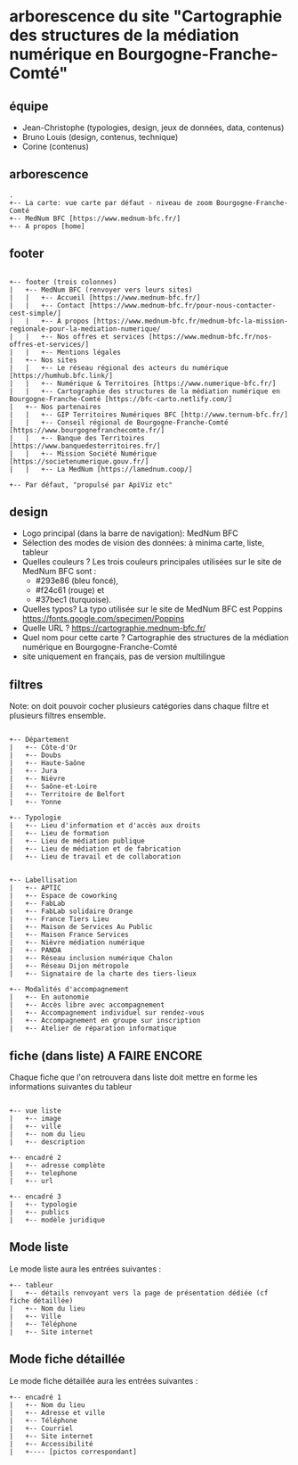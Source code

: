 # arborescence du site "Cartographie des structures de la médiation numérique en Bourgogne-Franche-Comté"

## équipe 

- Jean-Christophe (typologies, design, jeux de données, data, contenus)
- Bruno Louis (design, contenus, technique)
- Corine (contenus)

## arborescence

```
.
+-- La carte: vue carte par défaut - niveau de zoom Bourgogne-Franche-Comté
+-- MedNum BFC [https://www.mednum-bfc.fr/] 
+-- A propos [home]
```

## footer
```

+-- footer (trois colonnes)
|   +-- MedNum BFC (renvoyer vers leurs sites)
|   |   +-- Accueil [https://www.mednum-bfc.fr/]
|   |   +-- Contact [https://www.mednum-bfc.fr/pour-nous-contacter-cest-simple/]
|   |   +-- À propos [https://www.mednum-bfc.fr/mednum-bfc-la-mission-regionale-pour-la-mediation-numerique/
|   |   +-- Nos offres et services [https://www.mednum-bfc.fr/nos-offres-et-services/]
|   |   +-- Mentions légales
|   +-- Nos sites
|   |   +-- Le réseau régional des acteurs du numérique [https://humhub.bfc.link/]
|   |   +-- Numérique & Territoires [https://www.numerique-bfc.fr/]
|   |   +-- Cartographie des structures de la médiation numérique en Bourgogne-Franche-Comté [https://bfc-carto.netlify.com/]
|   +-- Nos partenaires
|   |   +-- GIP Territoires Numériques BFC [http://www.ternum-bfc.fr/]
|   |   +-- Conseil régional de Bourgogne-Franche-Comté [https://www.bourgognefranchecomte.fr/]
|   |   +-- Banque des Territoires [https://www.banquedesterritoires.fr/]
|   |   +-- Mission Société Numérique [https://societenumerique.gouv.fr/]
|   |   +-- La MedNum [https://lamednum.coop/]

+-- Par défaut, "propulsé par ApiViz etc" 

```

## design

- Logo principal (dans la barre de navigation): MedNum BFC 
- Sélection des modes de vision des données: à minima carte, liste, tableur
- Quelles couleurs ? Les trois couleurs principales utilisées sur le site de MedNum BFC sont : 
  - #293e86 (bleu foncé), 
  - #f24c61 (rouge) et 
  - #37bec1 (turquoise).
- Quelles typos? La typo utilisée sur le site de MedNum BFC est Poppins https://fonts.google.com/specimen/Poppins
- Quelle URL ? https://cartographie.mednum-bfc.fr/
- Quel nom pour cette carte ? Cartographie des structures de la médiation numérique en Bourgogne-Franche-Comté
- site uniquement en français, pas de version multilingue

## filtres 

Note: on doit pouvoir cocher plusieurs catégories dans chaque filtre et plusieurs filtres ensemble.
```

+-- Département
|   +-- Côte-d'Or
|   +-- Doubs
|   +-- Haute-Saône
|   +-- Jura
|   +-- Nièvre
|   +-- Saône-et-Loire
|   +-- Territoire de Belfort
|   +-- Yonne

+-- Typologie
|   +-- Lieu d'information et d'accès aux droits
|   +-- Lieu de formation
|   +-- Lieu de médiation publique
|   +-- Lieu de médiation et de fabrication
|   +-- Lieu de travail et de collaboration


+-- Labellisation
|   +-- APTIC
|   +-- Espace de coworking
|   +-- FabLab
|   +-- FabLab solidaire Orange
|   +-- France Tiers Lieu
|   +-- Maison de Services Au Public
|   +-- Maison France Services
|   +-- Nièvre médiation numérique
|   +-- PANDA
|   +-- Réseau inclusion numérique Chalon 
|   +-- Réseau Dijon métropole
|   +-- Signataire de la charte des tiers-lieux

+-- Modalités d'accompagnement
|   +-- En autonomie
|   +-- Accès libre avec accompagnement
|   +-- Accompagnement individuel sur rendez-vous
|   +-- Accompagnement en groupe sur inscription
|   +-- Atelier de réparation informatique

```

## fiche (dans liste) A FAIRE ENCORE

Chaque fiche que l'on retrouvera dans liste doit mettre en forme les informations suivantes du tableur
```

+-- vue liste
|   +-- image  
|   +-- ville
|   +-- nom du lieu
|   +-- description

+-- encadré 2
|   +-- adresse complète
|   +-- telephone
|   +-- url 

+-- encadré 3
|   +-- typologie
|   +-- publics
|   +-- modèle juridique

```
## Mode liste

Le mode liste aura les entrées suivantes :
```
+-- tableur
|   +-- détails renvoyant vers la page de présentation dédiée (cf fiche détaillée)
|   +-- Nom du lieu
|   +-- Ville
|   +-- Téléphone
|   +-- Site internet
```
## Mode fiche détaillée

Le mode fiche détaillée aura les entrées suivantes :
```
+-- encadré 1
|   +-- Nom du lieu
|   +-- Adresse et ville
|   +-- Téléphone
|   +-- Courriel
|   +-- Site internet
|   +-- Accessibilité
|   +---- [pictos correspondant] 

